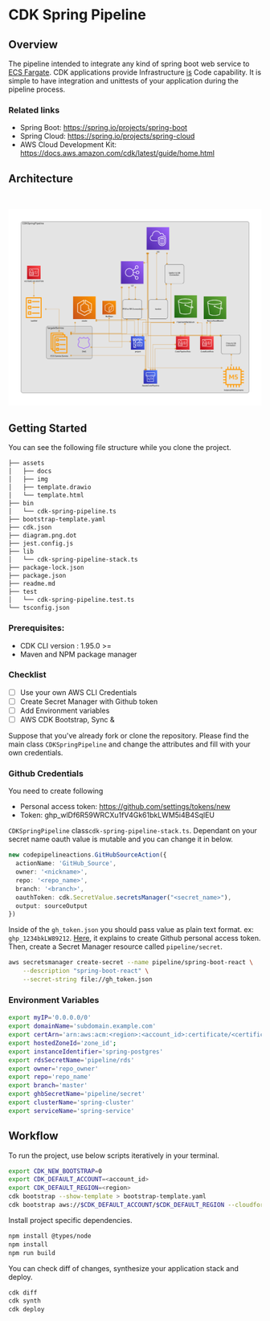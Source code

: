 # CDK Spring Pipeline

## Overview

The pipeline intended to integrate any kind of spring boot web service to [ECS Fargate](https://github.com/umutykaya/cdk-spring-pipeline/blob/master/assets/docs/ecs_overview.md). CDK applications provide Infrastructure [is](https://youtu.be/ZWCvNFUN-sU) Code capability. It is simple to have integration and unittests of your application during the pipeline process.

### Related links
* Spring Boot: https://spring.io/projects/spring-boot
* Spring Cloud: https://spring.io/projects/spring-cloud
* AWS Cloud Development Kit: https://docs.aws.amazon.com/cdk/latest/guide/home.html

## Architecture
<br>
<p align="center">
    <img src="assets/img/diagram-v2.png" />
</p>

## Getting Started

You can see the following file structure while you clone the project. 

```
├── assets
│   ├── docs
│   ├── img
│   ├── template.drawio
│   └── template.html
├── bin
│   └── cdk-spring-pipeline.ts
├── bootstrap-template.yaml
├── cdk.json
├── diagram.png.dot
├── jest.config.js
├── lib
│   └── cdk-spring-pipeline-stack.ts
├── package-lock.json
├── package.json
├── readme.md
├── test
│   └── cdk-spring-pipeline.test.ts
└── tsconfig.json

```

### Prerequisites:

- CDK CLI version : 1.95.0 >= 
- Maven and NPM package manager

### Checklist

- [ ] Use your own AWS CLI Credentials
- [ ] Create Secret Manager with Github token
- [ ] Add Environment variables
- [ ] AWS CDK Bootstrap, Sync &

Suppose that you've already fork or clone the repository. Please find the main class `CDKSpringPipeline` and change the attributes and fill with your own credentials.

### Github Credentials

You need to create following
- Personal access token: https://github.com/settings/tokens/new
- Token: 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

`CDKSpringPipeline` class`cdk-spring-pipeline-stack.ts`. Dependant on your secret name oauth value is mutable and you can change it in below.
```typescript
new codepipelineactions.GitHubSourceAction({
  actionName: 'GitHub_Source',
  owner: '<nickname>',
  repo: '<repo_name>',
  branch: '<branch>',
  oauthToken: cdk.SecretValue.secretsManager("<secret_name>"),
  output: sourceOutput
})
```
Inside of the `gh_token.json` you should pass value as plain text format. ex: `ghp_1234bkLW89212`. [Here](https://github.com/umutykaya/cdk-spring-pipeline/blob/master/assets/docs/github_token.md), it explains to create Github  personal access token. Then, create a Secret Manager resource called `pipeline/secret`.

```bash
aws secretsmanager create-secret --name pipeline/spring-boot-react \
    --description "spring-boot-react" \
    --secret-string file://gh_token.json
```
### Environment Variables


```bash
export myIP='0.0.0.0/0'
export domainName='subdomain.example.com'
export certArn='arn:aws:acm:<region>:<account_id>:certificate/<certificate_id>'
export hostedZoneId='zone_id';
export instanceIdentifier='spring-postgres'
export rdsSecretName='pipeline/rds'
export owner='repo_owner'
export repo='repo_name'
export branch='master'
export ghbSecretName='pipeline/secret'
export clusterName='spring-cluster'
export serviceName='spring-service'
```

## Workflow
To run the project, use below scripts iteratively in your terminal.

```bash
export CDK_NEW_BOOTSTRAP=0
export CDK_DEFAULT_ACCOUNT=<account_id>
export CDK_DEFAULT_REGION=<region>
cdk bootstrap --show-template > bootstrap-template.yaml
cdk bootstrap aws://$CDK_DEFAULT_ACCOUNT/$CDK_DEFAULT_REGION --cloudformation-execution-policies arn:aws:iam::aws:policy/AdministratorAccess --template bootstrap-template.yaml
```

Install project specific dependencies.

```bash
npm install @types/node
npm install 
npm run build
```
You can check diff of changes, synthesize your application stack and deploy.

```bash
cdk diff
cdk synth
cdk deploy
```